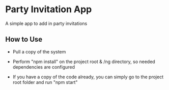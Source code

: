 # Party Invitation App

A simple app to add in party invitations

## How to Use

- Pull a copy of the system

- Perform "npm install" on the project root & /ng directory, so needed dependencies are configured

- If you have a copy of the code already, you can simply go to the project root folder and run "npm start"
